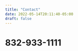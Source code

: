 ```yaml
---
title: "Contact"
date: 2022-05-14T20:11:40-05:00
draft: false
---
```


# 832-933-1111

<a href=“tel:+8329331111>
<i class=“fa-solid fa-circle-phone”></i>
</a>
